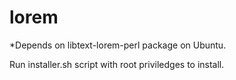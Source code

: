 lorem
=====


*Depends on libtext-lorem-perl package on Ubuntu.

Run installer.sh script with root priviledges to install.
